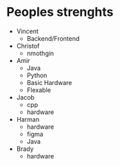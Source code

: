 # Peoples strenghts

- Vincent
  - Backend/Frontend
- Christof
  - nmothgin
- Amir
  - Java
  - Python
  - Basic Hardware
  - Flexable
- Jacob
  - cpp
  - hardware
- Harman
  - hardware
  - figma
  - Java
- Brady
  - hardware
